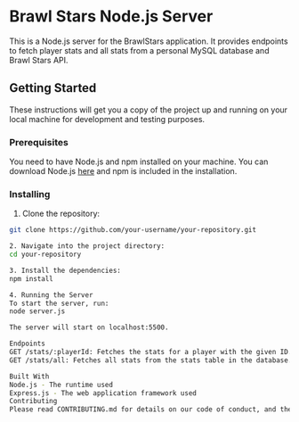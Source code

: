 # Brawl Stars Node.js Server

This is a Node.js server for the BrawlStars application. It provides endpoints to fetch player stats and all stats from a personal MySQL database and Brawl Stars API.

## Getting Started

These instructions will get you a copy of the project up and running on your local machine for development and testing purposes.

### Prerequisites

You need to have Node.js and npm installed on your machine. You can download Node.js [here](https://nodejs.org/en/download/) and npm is included in the installation.

### Installing

1. Clone the repository:

```bash
git clone https://github.com/your-username/your-repository.git

2. Navigate into the project directory:
cd your-repository

3. Install the dependencies:
npm install

4. Running the Server
To start the server, run:
node server.js

The server will start on localhost:5500.

Endpoints
GET /stats/:playerId: Fetches the stats for a player with the given ID.
GET /stats/all: Fetches all stats from the stats table in the database.

Built With
Node.js - The runtime used
Express.js - The web application framework used
Contributing
Please read CONTRIBUTING.md for details on our code of conduct, and the process for submitting pull requests to us.
